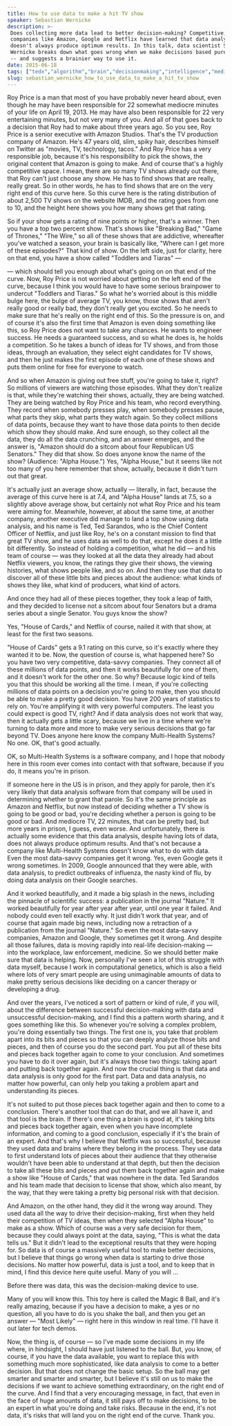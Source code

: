 ```yaml
---
title: How to use data to make a hit TV show
speaker: Sebastian Wernicke
description: >-
 Does collecting more data lead to better decision-making? Competitive, data-savvy
 companies like Amazon, Google and Netflix have learned that data analysis alone
 doesn't always produce optimum results. In this talk, data scientist Sebastian
 Wernicke breaks down what goes wrong when we make decisions based purely on data
 -- and suggests a brainier way to use it.
date: 2015-06-18
tags: ["tedx","algorithm","brain","decisionmaking","intelligence","media","data","technology","television"]
slug: sebastian_wernicke_how_to_use_data_to_make_a_hit_tv_show
---
```


Roy Price is a man that most of you have probably never heard about, even though he may
have been responsible for 22 somewhat mediocre minutes of your life on April 19, 2013. He
may have also been responsible for 22 very entertaining minutes, but not very many of you.
And all of that goes back to a decision that Roy had to make about three years ago. So you
see, Roy Price is a senior executive with Amazon Studios. That's the TV production company
of Amazon. He's 47 years old, slim, spiky hair, describes himself on Twitter as "movies,
TV, technology, tacos." And Roy Price has a very responsible job, because it's his
responsibility to pick the shows, the original content that Amazon is going to make. And
of course that's a highly competitive space. I mean, there are so many TV shows already
out there, that Roy can't just choose any show. He has to find shows that are really,
really great. So in other words, he has to find shows that are on the very right end of
this curve here. So this curve here is the rating distribution of about 2,500 TV shows on
the website IMDB, and the rating goes from one to 10, and the height here shows you how
many shows get that rating.

So if your show gets a rating of nine points or higher, that's a winner. Then you have a
top two percent show. That's shows like "Breaking Bad," "Game of Thrones," "The Wire," so
all of these shows that are addictive, whereafter you've watched a season, your brain is
basically like, "Where can I get more of these episodes?" That kind of show. On the left
side, just for clarity, here on that end, you have a show called "Toddlers and Tiaras"
—

— which should tell you enough about what's going on on that end of the curve. Now, Roy
Price is not worried about getting on the left end of the curve, because I think you would
have to have some serious brainpower to undercut "Toddlers and Tiaras." So what he's
worried about is this middle bulge here, the bulge of average TV, you know, those shows
that aren't really good or really bad, they don't really get you excited. So he needs to
make sure that he's really on the right end of this. So the pressure is on, and of course
it's also the first time that Amazon is even doing something like this, so Roy Price does
not want to take any chances. He wants to engineer success. He needs a guaranteed success,
and so what he does is, he holds a competition. So he takes a bunch of ideas for TV shows,
and from those ideas, through an evaluation, they select eight candidates for TV shows,
and then he just makes the first episode of each one of these shows and puts them online
for free for everyone to watch.

And so when Amazon is giving out free stuff, you're going to take it, right? So millions
of viewers are watching those episodes. What they don't realize is that, while they're
watching their shows, actually, they are being watched. They are being watched by Roy
Price and his team, who record everything. They record when somebody presses play, when
somebody presses pause, what parts they skip, what parts they watch again. So they collect
millions of data points, because they want to have those data points to then decide which
show they should make. And sure enough, so they collect all the data, they do all the data
crunching, and an answer emerges, and the answer is, "Amazon should do a sitcom about four
Republican US Senators." They did that show. So does anyone know the name of the show?
(Audience: "Alpha House.") Yes, "Alpha House," but it seems like not too many of you here
remember that show, actually, because it didn't turn out that great.

It's actually just an average show, actually — literally, in fact, because the average of
this curve here is at 7.4, and "Alpha House" lands at 7.5, so a slightly above average
show, but certainly not what Roy Price and his team were aiming for. Meanwhile, however,
at about the same time, at another company, another executive did manage to land a top
show using data analysis, and his name is Ted, Ted Sarandos, who is the Chief Content
Officer of Netflix, and just like Roy, he's on a constant mission to find that great TV
show, and he uses data as well to do that, except he does it a little bit differently. So
instead of holding a competition, what he did — and his team of course — was they looked
at all the data they already had about Netflix viewers, you know, the ratings they give
their shows, the viewing histories, what shows people like, and so on. And then they use
that data to discover all of these little bits and pieces about the audience: what kinds
of shows they like, what kind of producers, what kind of actors.

And once they had all of these pieces together, they took a leap of faith, and they
decided to license not a sitcom about four Senators but a drama series about a single
Senator. You guys know the show?

Yes, "House of Cards," and Netflix of course, nailed it with that show, at least for the
first two seasons.

"House of Cards" gets a 9.1 rating on this curve, so it's exactly where they wanted it to
be. Now, the question of course is, what happened here? So you have two very competitive,
data-savvy companies. They connect all of these millions of data points, and then it works
beautifully for one of them, and it doesn't work for the other one. So why? Because logic
kind of tells you that this should be working all the time. I mean, if you're collecting
millions of data points on a decision you're going to make, then you should be able to
make a pretty good decision. You have 200 years of statistics to rely on. You're
amplifying it with very powerful computers. The least you could expect is good TV,
right? And if data analysis does not work that way, then it actually gets a little scary,
because we live in a time where we're turning to data more and more to make very serious
decisions that go far beyond TV. Does anyone here know the company Multi-Health Systems?
No one. OK, that's good actually.

OK, so Multi-Health Systems is a software company, and I hope that nobody here in this
room ever comes into contact with that software, because if you do, it means you're in
prison.

If someone here in the US is in prison, and they apply for parole, then it's very likely
that data analysis software from that company will be used in determining whether to grant
that parole. So it's the same principle as Amazon and Netflix, but now instead of deciding
whether a TV show is going to be good or bad, you're deciding whether a person is going to
be good or bad. And mediocre TV, 22 minutes, that can be pretty bad, but more years in
prison, I guess, even worse. And unfortunately, there is actually some evidence that this
data analysis, despite having lots of data, does not always produce optimum results. And
that's not because a company like Multi-Health Systems doesn't know what to do with data.
Even the most data-savvy companies get it wrong. Yes, even Google gets it wrong
sometimes. In 2009, Google announced that they were able, with data analysis, to predict
outbreaks of influenza, the nasty kind of flu, by doing data analysis on their Google
searches.

And it worked beautifully, and it made a big splash in the news, including the pinnacle of
scientific success: a publication in the journal "Nature." It worked beautifully for year
after year after year, until one year it failed. And nobody could even tell exactly why.
It just didn't work that year, and of course that again made big news, including now a
retraction of a publication from the journal "Nature." So even the most data-savvy
companies, Amazon and Google, they sometimes get it wrong. And despite all those failures,
data is moving rapidly into real-life decision-making — into the workplace, law
enforcement, medicine. So we should better make sure that data is helping. Now, personally
I've seen a lot of this struggle with data myself, because I work in computational
genetics, which is also a field where lots of very smart people are using unimaginable
amounts of data to make pretty serious decisions like deciding on a cancer therapy or
developing a drug.

And over the years, I've noticed a sort of pattern or kind of rule, if you will, about the
difference between successful decision-making with data and unsuccessful decision-making,
and I find this a pattern worth sharing, and it goes something like this. So whenever
you're solving a complex problem, you're doing essentially two things. The first one is,
you take that problem apart into its bits and pieces so that you can deeply analyze those
bits and pieces, and then of course you do the second part. You put all of these bits and
pieces back together again to come to your conclusion. And sometimes you have to do it
over again, but it's always those two things: taking apart and putting back together
again. And now the crucial thing is that data and data analysis is only good for the first
part. Data and data analysis, no matter how powerful, can only help you taking a problem
apart and understanding its pieces.

It's not suited to put those pieces back together again and then to come to a conclusion.
There's another tool that can do that, and we all have it, and that tool is the brain. If
there's one thing a brain is good at, it's taking bits and pieces back together again,
even when you have incomplete information, and coming to a good conclusion, especially if
it's the brain of an expert. And that's why I believe that Netflix was so successful,
because they used data and brains where they belong in the process. They use data to first
understand lots of pieces about their audience that they otherwise wouldn't have been able
to understand at that depth, but then the decision to take all these bits and pieces and
put them back together again and make a show like "House of Cards," that was nowhere in
the data. Ted Sarandos and his team made that decision to license that show, which also
meant, by the way, that they were taking a pretty big personal risk with that
decision.

And Amazon, on the other hand, they did it the wrong way around. They used data all the
way to drive their decision-making, first when they held their competition of TV ideas,
then when they selected "Alpha House" to make as a show. Which of course was a very safe
decision for them, because they could always point at the data, saying, "This is what the
data tells us." But it didn't lead to the exceptional results that they were hoping for. So
data is of course a massively useful tool to make better decisions, but I believe that
things go wrong when data is starting to drive those decisions. No matter how powerful,
data is just a tool, and to keep that in mind, I find this device here quite useful. Many
of you will ...

Before there was data, this was the decision-making device to use.

Many of you will know this. This toy here is called the Magic 8 Ball, and it's really
amazing, because if you have a decision to make, a yes or no question, all you have to do
is you shake the ball, and then you get an answer — "Most Likely" — right here in this
window in real time. I'll have it out later for tech demos.

Now, the thing is, of course — so I've made some decisions in my life where, in hindsight,
I should have just listened to the ball. But, you know, of course, if you have the data
available, you want to replace this with something much more sophisticated, like data
analysis to come to a better decision. But that does not change the basic setup. So the
ball may get smarter and smarter and smarter, but I believe it's still on us to make the
decisions if we want to achieve something extraordinary, on the right end of the curve.
And I find that a very encouraging message, in fact, that even in the face of huge amounts
of data, it still pays off to make decisions, to be an expert in what you're doing and
take risks. Because in the end, it's not data, it's risks that will land you on the right
end of the curve. Thank you.

<!--
ad_duration=3.33
comment_count=53
event="TEDxCambridge"
external_start_time=0
intro_duration=11.82
is_subtitle_required="False"
is_talk_featured="True"
language="en"
language_swap="False"
native_language="en"
number_of_related_talks=6
number_of_speakers=1
number_of_subtitled_videos=26
number_of_tags=9
number_of_talk_download_languages=26
number_of_talk_more_resources=0
number_of_talk_recommendations=0
number_of_talks_take_actions=0
post_ad_duration=0.83
published_timestamp="2016-01-05 16:00:59"
recording_date="2015-06-18"
speaker_description="Data scientist"
speaker_is_published=1
speaker_name="Sebastian Wernicke"
speaker_what_others_say="Genius and hilarious ..."
talk_name="How to use data to make a hit TV show"
talks_tags=["tedx","algorithm","brain","decisionmaking","intelligence","media","data","technology","television"]
url_audio="https://download.ted.com/talks/SebastianWernicke_2015X.mp3?apikey=acme-roadrunner"
url_photo_speaker="https://pe.tedcdn.com/images/ted/b701b0306f1618d5a4a768b3fce1832adaac4ec4_254x191.jpg"
url_photo_talk="https://s3.amazonaws.com/talkstar-photos/uploads/5a6b744b-45e3-4d95-9afb-5f17052b445e/SebastianWernicke_2015X-embed.jpg"
url_webpage="https://www.ted.com/talks/sebastian_wernicke_how_to_use_data_to_make_a_hit_tv_show"
video_type_name="TEDx Talk"
-->